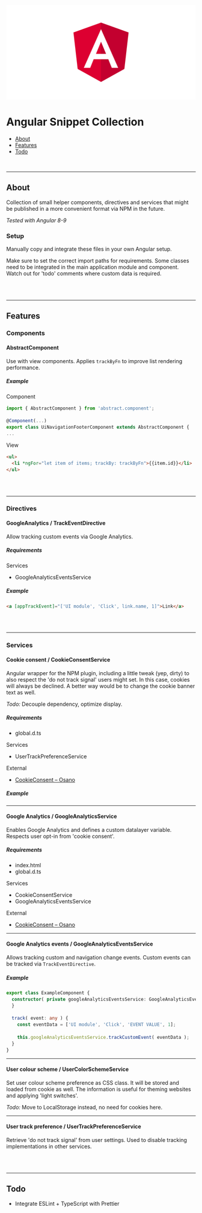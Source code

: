 ![Angular Snippet Collection](teaser.png)

# Angular Snippet Collection

- [About](#about)
- [Features](#features)
- [Todo](#todo)

<br>

---

## About

Collection of small helper components, directives and services that might be published in a more convenient format via NPM in the future.

*Tested with Angular 8-9*


### Setup

Manually copy and integrate these files in your own Angular setup.

Make sure to set the correct import paths for requirements.
Some classes need to be integrated in the main application module and component.
Watch out for 'todo' comments where custom data is required.


<br><br>

---

## Features

### Components

#### AbstractComponent

Use with view components. Applies `trackByFn` to improve list rendering performance.

##### Example

Component

```ts
import { AbstractComponent } from 'abstract.component';

@Component(...)
export class UiNavigationFooterComponent extends AbstractComponent {
...
```

View

```html
<ul>
  <li *ngFor="let item of items; trackBy: trackByFn">{{item.id}}</li>
</ul>
```

<br><br>

---

### Directives

#### GoogleAnalytics / TrackEventDirective

Allow tracking custom events via Google Analytics.

##### Requirements

Services
- GoogleAnalyticsEventsService

##### Example

```html
<a [appTrackEvent]="['UI module', 'Click', link.name, 1]">Link</a>
```

<br><br>

---

### Services

#### Cookie consent / CookieConsentService

Angular wrapper for the NPM plugin, including a little tweak (yep, dirty) to also respect the 'do not track signal' users might set. In this case, cookies will always be declined. A better way would be to change the cookie banner text as well.

*Todo:* Decouple dependency, optimize display.


##### Requirements

- global.d.ts

Services
- UserTrackPreferenceService

External
- [CookieConsent – Osano](https://www.npmjs.com/package/cookieconsent)

##### Example

---

#### Google Analytics / GoogleAnalyticsService

Enables Google Analytics and defines a custom datalayer variable.
Respects user opt-in from 'cookie consent'.

##### Requirements

- index.html
- global.d.ts

Services
- CookieConsentService
- GoogleAnalyticsEventsService

External
- [CookieConsent – Osano](https://www.npmjs.com/package/cookieconsent)


---

#### Google Analytics events / GoogleAnalyticsEventsService

Allows tracking custom and navigation change events.
Custom events can be tracked via `TrackEventDirective`.

##### Example

```ts
export class ExampleComponent {
  constructor( private googleAnalyticsEventsService: GoogleAnalyticsEventsService ) {
  }

  track( event: any ) {
    const eventData = ['UI module', 'Click', 'EVENT VALUE', 1];

    this.googleAnalyticsEventsService.trackCustomEvent( eventData );
  }
}
```

---

#### User colour scheme / UserColorSchemeService

Set user colour scheme preference as CSS class. It will be stored and loaded from cookie as well. The information is useful for theming websites and applying 'light switches'.

*Todo:* Move to LocalStorage instead, no need for cookies here.

---

#### User track preference / UserTrackPreferenceService

Retrieve 'do not track signal' from user settings. Used to disable tracking implementations in other services.

<br><br>

---

## Todo

- Integrate ESLint + TypeScript with Prettier
